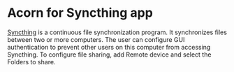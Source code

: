 # Acorn for Syncthing app

[Syncthing](https://docs.syncthing.net/index.html) is a continuous file synchronization program. It synchronizes files between two or more computers. The user can configure GUI authentication to prevent other users on this computer from accessing Syncthing. To configure file sharing, add Remote device and select the Folders to share.